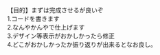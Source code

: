 【目的】まずは完成させるが良いぞ<br>
1.コードを書きます<br>
2.なんやかんやで仕上げます<br>
3.デザイン等表示がおかしかったら修正<br>
4.どこがおかしかったか振り返りが出来るとなお良し。<br>